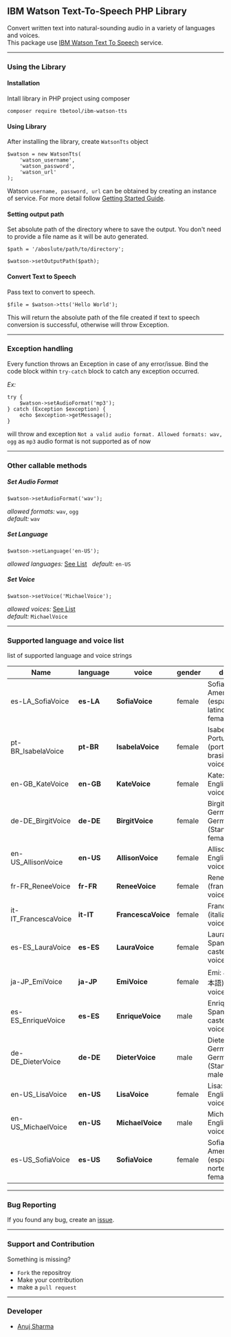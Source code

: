 ## IBM Watson Text-To-Speech PHP Library

Convert written text into natural-sounding audio in a variety of languages and voices.  
This package use [IBM Watson Text To Speech](https://www.ibm.com/watson/services/text-to-speech/) service.

---
### Using the Library

#### Installation

Intall library in PHP project using composer
```
composer require tbetool/ibm-watson-tts
```

#### Using Library

After installing the library, create `WatsonTts` object
```
$watson = new WatsonTts(
    'watson_username', 
    'watson_password', 
    'watson_url'
);
```
Watson `username, password, url` can be obtained by creating an instance of service. For more detail follow [Getting Started Guide](https://console.bluemix.net/docs/services/text-to-speech/getting-started.html#gettingStarted).

#### Setting output path
Set absolute path of the directory where to save the output. You don't need to provide a file name as it will be auto generated.
```
$path = '/aboslute/path/to/directory';

$watson->setOutputPath($path);
```

#### Convert Text to Speech
Pass text to convert to speech.
```
$file = $watson->tts('Hello World');
```
This will return the absolute path of the file created if text to speech conversion is successful, otherwise will throw Exception.

---
### Exception handling

Every function throws an Exception in case of any error/issue. Bind the code block within `try-catch` block to catch any exception occurred.

_Ex:_
```
try {
    $watson->setAudioFormat('mp3');
} catch (Exception $exception) {
    echo $exception->getMessage();
}
```
will throw and exception `Not a valid audio format. Allowed formats: wav, ogg` as `mp3` audio format is not supported as of now

---
### Other callable methods

##### Set Audio Format
```
$watson->setAudioFormat('wav');
```
_allowed formats:_ `wav`, `ogg`  
_default:_ `wav`
##### Set Language
```
$watson->setLanguage('en-US');
```
_allowed languages:_ [See List](#supported-language-and-voice-list)  
_default:_ `en-US`
##### Set Voice
```
$watson->setVoice('MichaelVoice');
``` 
_allowed voices:_ [See List](#supported-language-and-voice-list)  
_default:_ `MichaelVoice`

---
### Supported language and voice list
list of supported language and voice strings

Name | language | voice | gender | description
--- | --- | --- | --- | ---
es-LA_SofiaVoice | **es-LA** | **SofiaVoice** | female | Sofia: Latin American Spanish (español latinoamericano) female voice.
pt-BR_IsabelaVoice | **pt-BR** | **IsabelaVoice** | female | Isabela: Brazilian Portuguese (português brasileiro) female voice.
en-GB_KateVoice | **en-GB** | **KateVoice** | female | Kate: British English female voice.
de-DE_BirgitVoice | **de-DE** | **BirgitVoice** | female | Birgit: Standard German of Germany (Standarddeutsch) female voice.
en-US_AllisonVoice | **en-US** | **AllisonVoice** | female | Allison: American English female voice.
fr-FR_ReneeVoice | **fr-FR** | **ReneeVoice** | female | Renee: French (français) female voice.
it-IT_FrancescaVoice | **it-IT** | **FrancescaVoice** | female | Francesca: Italian (italiano) female voice.
es-ES_LauraVoice | **es-ES** | **LauraVoice** | female | Laura: Castilian Spanish (español castellano) female voice.
ja-JP_EmiVoice | **ja-JP** | **EmiVoice** | female | Emi: Japanese (日本語) female voice.
es-ES_EnriqueVoice | **es-ES** | **EnriqueVoice** | male | Enrique: Castilian Spanish (español castellano) male voice.
de-DE_DieterVoice | **de-DE** | **DieterVoice** | male | Dieter: Standard German of Germany (Standarddeutsch) male voice.
en-US_LisaVoice | **en-US** | **LisaVoice** | female | Lisa: American English female voice.
en-US_MichaelVoice | **en-US** | **MichaelVoice** | male | Michael: American English male voice.
es-US_SofiaVoice | **es-US** | **SofiaVoice** | female | Sofia: North American Spanish (español norteamericano) female voice.

---
### Bug Reporting

If you found any bug, create an [issue](https://github.com/TBETool/ibm-watson-tts-php/issues/new).

---
### Support and Contribution

Something is missing? 
* `Fork` the repositroy
* Make your contribution
* make a `pull request`

---
### Developer
* [Anuj Sharma](https://anujsh.gitlab.io)
